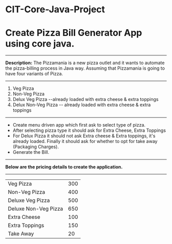 # CIT-Core-Java-Project
<h1>Create Pizza Bill Generator App using core java.</h1>
<hr>
<p> <b>Description:</b> The Pizzamania is a new pizza outlet and it wants to automate the pizza-billing process in Java way. Assuming that Pizzamania is going to have four variants of Pizza.
  <hr>
  <ol>
    <li>Veg Pizza</li>
    <li>Non-Veg Pizza</li>
    <li>Delux Veg Pizza --already loaded with extra cheese & extra toppings</li>
    <li>Delux Non-Veg Pizza -- already loaded with extra cheese & extra toppings</li>
  </ol>
<hr>
  <ul>
    <li>Create menu driven app which first ask to select type of pizza.</li>
    <li>After selecting pizza type it should ask for Extra Cheese, Extra Toppings</li>
    <li>For Delux Pizza it should not ask Extra cheese & Extra toppings, it's already loaded. Finally it should ask for whether to opt for take away (Packaging Charges).</li>
  <li>Generate the Bill.</li>
  </ul>
<hr>
<b>Below are the pricing details to create the application.</b>
<hr>
  <table>
  <tr>
    <td>Veg Pizza</td>
    <td>300</td>
  </tr>
  <tr>
    <td>Non-Veg Pizza</td>
    <td>400</td>
  </tr>
  <tr>
    <td>Deluxe Veg Pizza</td>
    <td>500</td>
  </tr>
  <tr>
    <td>Deluxe Non-Veg Pizza</td>
    <td>650</td>
  </tr>
  <tr>
    <td>Extra Cheese</td>
    <td>100</td>
  </tr>
  <tr>
    <td>Extra Toppings</td>
    <td>150</td>
  </tr>
  <tr>
    <td>Take Away</td>
    <td>20</td>
  </tr>
</table>
</p>
